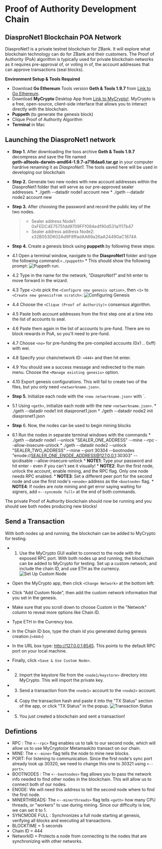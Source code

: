 # Proof of Authority Development Chain

## DiasproNet1 Blockchain POA Network

DiasproNet1 is a private testnet blockchain for ZBank. It will explore what blockchain technology can do for ZBank and their customers. The Proof of Authority (PoA) algorithm is typically used for private blockchain networks as it requires pre-approval of, or voting in of, the account addresses that can approve transactions (seal blocks).

**Environment Setup & Tools Required**

   * Download **Go Ethereum** Tools version **Geth & Tools 1.9.7** from [Link to Go Ethereum](https://geth.ethereum.org/downloads/).
   * Download **MyCrypto** Desktop App from [Link to MyCrypto!](https://download.mycrypto.com/). MyCrypto is a free, open-source, client-side interface that allows you to interact directly with the blockchain.
   * **Puppeth** (to generate the genesis block)
   * Clique Proof of Authority Algorithm
   * **Terminal** in Mac

## Launching the DiasproNet1 network

* **Step 1.** After downloading the toos archive **Geth & Tools 1.9.7** decompress and save the file named        
        **geth-alltools-darwin-amd64-1.9.7-a718daa6.tar.gz** in your computer hardrive renaming it as *DiasproNet1*. The tools saved here will be used in developing our blockchain

* **Step 2.** Generate two new nodes with new account addresses within the DiasproNet1 folder that will serve as 
        our pre-approved sealer    
        addresses. 
            * ./geth --datadir node1 account new
            * ./geth --datadir node2 account new

* **Step 3.** After choosing the password and record the public key of the two nodes.
    > * Sealer address Node1: 0xFEDC4E75751dd9709FFf094e4f90d531a1117b47
    > * Sealer address address Node2: x32B053D602Ad9F8ffadAA69a26aA24490aC1674A

* **Step 4.** Create a genesis block using **puppeth** by following these steps:

 * 4.1   Open a terminal window, navigate to the **DiasproNet1** folder and type the following command:`<./puppeth>`
         * This should show the following prompt:
          ![Puppeth run](https://github.com/machkev/Blockchain-Proof-of-Authority-Development/tree/main/Screenshots/Run_Puppeth.png).
          
 * 4.2   Type in the name for the network, *"DiasproNet1"* and hit enter to move forward in the wizard.
 * 4.3   Type `<2>`to pick the `<Configure new genesis option>`, then `<1>` to `<Create new genesisfrom scratch>`:
           ![Configuring Genesis](https://github.com/machkev/Blockchain-Proof-of-Authority-Development/tree/main/Screenshots/Configuring_Genesis.png)
 * 4.4   Choose the `<Clique (Proof of Authority)>` consensus algorithm.
 * 4.5   Paste both account addresses from the first step one at a time into the list of accounts to seal.
 * 4.6   Paste them again in the list of accounts to pre-fund. There are no block rewards in PoA, so you'll need to pre-fund.
 * 4.7   Choose `<no>` for pre-funding the pre-compiled accounts (0x1 .. 0xff) with wei.
 * 4.8   Specify your chain/network ID: `<444>` and then hit enter. 
 * 4.9   You should see a success message and redirected to the main menu. Choose the `<Manage existing genesis>` option.
 * 4.10  Export genesis configurations. This will fail to create two of the files, but you only need `<networkname.json>`.

* **Step 5.** Initialize each node with the `<new networkname.json>` with `<geth>.
 * 5.1   Using `<geth>`, initialize each node with the new `<networkname.json>`.
         *   ./geth --datadir node1 init diaspronet1.json
         *   ./geth --datadir node2 init diaspronet1.json

* **Step** 6. Now, the nodes can be used to begin mining blocks
 * 6.1   Run the nodes in separate terminal windows with the commands
         *   ./geth --datadir node1 --unlock "SEALER_ONE_ADDRESS" --mine --rpc --allow-insecure-unlock
                *   ./geth --datadir node2 --unlock "SEALER_TWO_ADDRESS" --mine --port 30304 --bootnodes "enode://SEALER_ONE_ENODE_ADDRESS@127.0.0.1:30303" --ipcdisable --allow-insecure-unlock
         * **NOTE1**: Type your password and hit enter - even if you can't see it visually!
         * **NOTE2**: Run the first node, unlock the account, enable mining, and the RPC flag. Only one node needs RPC enabled.
         * **NOTE3**: Set a different peer port for the second node and use the first node's `<enode>` address as the `<bootnode>` flag.
         * **NOTE4**: If nodes are note mining and get error saying waiting for signers, add `<--syncmode full>` at the end of both commands.

The private Proof of Authority blockchain should now be running  and you should see both nodes producing new blocks!

## Send a Transaction

With both nodes up and running, the blockchain can be added to MyCrypto for testing.

* 1.  Use the MyCrypto GUI wallet to connect to the node with the exposed RPC port.
      With both nodes up and running, the blockchain can be added to MyCrypto for testing.
      Set up a custom network, and include the chain ID, and use ETH as the currency.
        ![Set Up Custom Node](https://github.com/machkev/Blockchain-Proof-of-Authority-Development/tree/main/Screenshots/Setting_up_Custome_Node.png)
        
 *   Open the MyCrypto app, then click `<Change Network>` at the bottom left:
 *   Click "Add Custom Node", then add the custom network information that you set in the genesis.
 *   Make sure that you scroll down to choose Custom in the "Network" column to reveal more  options like Chain ID.
 *   Type ETH in the Currency box.
 *   In the Chain ID box, type the chain id you generated during genesis creation.(`<444>`)
 *   In the URL box type: http://127.0.0.1:8545.  This points to the default RPC port on your local machine.
 *   Finally, click `<Save & Use Custom Node>`.

* 2.  Import the keystore file from the `<node1/keystore>` directory into MyCrypto. This will import the private key.
* 3.  Send a transaction from the `<node1>` account to the `<node2>` account.
* 4.  Copy the transaction hash and paste it into the "TX Status" section of the app, or click "TX Status" in the popup.
        ![Transaction Status](https://github.com/machkev/Blockchain-Proof-of-Authority-Development/tree/main/Screenshots/TX_Status.png)
* 5.  You just created a blockchain and sent a transaction!

## Defintions ##
 
 * RPC :   The `<--rpc>` flag enables us to talk to our second node, which will allow us to use MyCrypto(or Metamask)to transact on our chain.
 * MINE:   The `<--mine>` flag tells the node to mine new blocks.
 * PORT:   For listening to communication. Since the first node's sync port already took up 30320, we need to change this one to 30321 using `<--port>`.
 * BOOTNODES : The `<--bootnodes>` flag allows you to pass the network info needed to find other nodes in the blockchain. This will allow us to connect both of our nodes.
 * ENODE:  We will need this address to tell the second node where to find the first node.
 * MINERTHREADS:   The `<--minerthreads>` flag tells `<geth>` how many CPU threads, or "workers" to use during mining. Since our difficulty is low, we can set it to 1.
 * SYNCMODE FULL : Synchronizes a full node starting at genesis, verifying all blocks and executing all transactions.
 * BLOCKTIME = 5 seconds
 * Chain ID = 444
 * NetworkID = Protects a node from connecting to the nodes that are synchronizing with other networks. 


















 





























